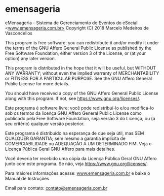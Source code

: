 # emensageria
eMensageria - Sistema de Gerenciamento de Eventos do eSocial <www.emensageria.com.br>
Copyright (C) 2018  Marcelo Medeiros de Vasconcellos


This program is free software: you can redistribute it and/or modify
it under the terms of the GNU Affero General Public License as
published by the Free Software Foundation, either version 3 of the
License, or (at your option) any later version.

This program is distributed in the hope that it will be useful,
but WITHOUT ANY WARRANTY; without even the implied warranty of
MERCHANTABILITY or FITNESS FOR A PARTICULAR PURPOSE.  See the
GNU Affero General Public License for more details.

You should have received a copy of the GNU Affero General Public License
along with this program.  If not, see <https://www.gnu.org/licenses/>.



Este programa é software livre: você pode redistribuí-lo e/ou modificá-lo
sob os termos da licença GNU Affero General Public License como
publicado pela Free Software Foundation, seja versão 3 do
Licença, ou (a seu critério) qualquer versão posterior.

Este programa é distribuído na esperança de que seja útil,
mas SEM QUALQUER GARANTIA; sem mesmo a garantia implícita de
COMERCIABILIDADE ou ADEQUAÇÃO A UM DETERMINADO FIM. Veja o
Licença Pública Geral GNU Affero para mais detalhes.

Você deveria ter recebido uma cópia da Licença Pública Geral GNU Affero
junto com este programa. Se não, veja <https://www.gnu.org/licenses/>.

Para maiores informações acesse: www.emensageria.com.br e baixe o Manual de Instruções

Email para contato: contato@emensageria.com.br


